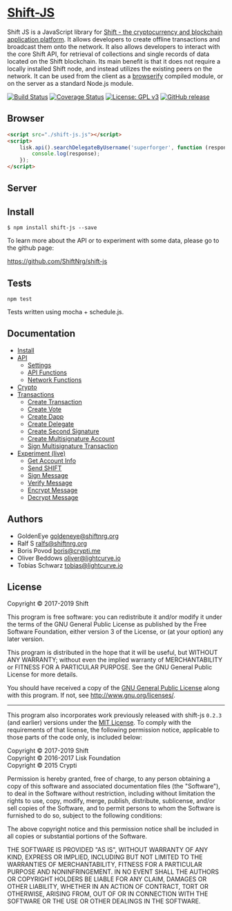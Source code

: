 # <a href="https://github.com/ShiftNrg/shift-js">Shift-JS</a>

Shift JS is a JavaScript library for [Shift - the cryptocurrency and blockchain application platform](https://github.com/ShiftNRG/shift). It allows developers to create offline transactions and broadcast them onto the network. It also allows developers to interact with the core Shift API, for retrieval of collections and single records of data located on the Shift blockchain. Its main benefit is that it does not require a locally installed Shift node, and instead utilizes the existing peers on the network. It can be used from the client as a [browserify](http://browserify.org/) compiled module, or on the server as a standard Node.js module.

[![Build Status](https://travis-ci.org/ShiftNRG/shift-js.svg?branch=development)](https://travis-ci.org/ShiftNRG/shift-js)
[![Coverage Status](https://coveralls.io/repos/github/ShiftNRG/shift-js/badge.svg?branch=development)](https://coveralls.io/github/ShiftNRG/shift-js?branch=development)
[![License: GPL v3](https://img.shields.io/badge/License-GPL%20v3-blue.svg)](http://www.gnu.org/licenses/gpl-3.0)
[![GitHub release](https://img.shields.io/badge/version-0.4-blue.svg)](#)

## Browser

```html
<script src="./shift-js.js"></script>
<script>
	lisk.api().searchDelegateByUsername('superforger', function (response) {
		console.log(response);
	});
</script>
```

## Server

## Install
```
$ npm install shift-js --save
```

To learn more about the API or to experiment with some data, please go to the github page:

https://github.com/ShiftNrg/shift-js

## Tests

```
npm test
```

Tests written using mocha + schedule.js.

## Documentation

- [Install](http://shiftnrg.github.io/shift-js/index.html)
- [API](http://shiftnrg.github.io/shift-js/example/api.html)
	- [Settings](http://shiftnrg.github.io/shift-js/example/api.html#settings)
	- [API Functions](http://shiftnrg.github.io/shift-js/example/api.html#api_functions)
	- [Network Functions](http://shiftnrg.github.io/shift-js/example/api.html#network_functions)
- [Crypto](http://shiftnrg.github.io/shift-js/example/api.html#crypto)
- [Transactions](http://shiftnrg.github.io/shift-js/example/api.html#transactions)
	- [Create Transaction](http://shiftnrg.github.io/shift-js/example/api.html#functions_createTransaction)
	- [Create Vote](http://shiftnrg.github.io/shift-js/example/api.html#functions_createVote)
	- [Create Dapp](http://shiftnrg.github.io/shift-js/example/api.html#functions_createDapp)
	- [Create Delegate](http://shiftnrg.github.io/shift-js/example/api.html#functions_createDelegate)
	- [Create Second Signature](http://shiftnrg.github.io/shift-js/example/api.html#functions_createSignature)
	- [Create Multisignature Account](http://shiftnrg.github.io/shift-js/example/api.html#functions_createMultisignature)
	- [Sign Multisignature Transaction](http://shiftnrg.github.io/shift-js/example/api.html#functions_signMultisignature)
- [Experiment (live)](http://shiftnrg.github.io/shift-js/example/experiment.html)
	- [Get Account Info](http://shiftnrg.github.io/shift-js/example/experiment.html#get_account)
	- [Send SHIFT](http://shiftnrg.github.io/shift-js/example/experiment.html#send_lsk)
	- [Sign Message](http://shiftnrg.github.io/shift-js/example/experiment.html#sign)
	- [Verify Message](http://shiftnrg.github.io/shift-js/example/experiment.html#verify)
	- [Encrypt Message](http://shiftnrg.github.io/shift-js/example/experiment.html#encrypt)
	- [Decrypt Message](http://shiftnrg.github.io/shift-js/example/experiment.html#decrypt)

## Authors

- GoldenEye <goldeneye@shiftnrg.org>
- Ralf S <ralfs@shiftnrg.org>
- Boris Povod <boris@crypti.me>
- Oliver Beddows <oliver@lightcurve.io>
- Tobias Schwarz <tobias@lightcurve.io>

## License

Copyright © 2017-2019 Shift

This program is free software: you can redistribute it and/or modify it under the terms of the GNU General Public License as published by the Free Software Foundation, either version 3 of the License, or (at your option) any later version.

This program is distributed in the hope that it will be useful, but WITHOUT ANY WARRANTY; without even the implied warranty of MERCHANTABILITY or FITNESS FOR A PARTICULAR PURPOSE. See the GNU General Public License for more details.

You should have received a copy of the [GNU General Public License](https://github.com/ShiftNRG/shift-js/tree/master/LICENSE) along with this program.  If not, see <http://www.gnu.org/licenses/>.

***

This program also incorporates work previously released with shift-js `0.2.3` (and earlier) versions under the [MIT License](https://opensource.org/licenses/MIT). To comply with the requirements of that license, the following permission notice, applicable to those parts of the code only, is included below:

Copyright © 2017-2019 Shift  
Copyright © 2016-2017 Lisk Foundation  
Copyright © 2015 Crypti

Permission is hereby granted, free of charge, to any person obtaining a copy of this software and associated documentation files (the "Software"), to deal in the Software without restriction, including without limitation the rights to use, copy, modify, merge, publish, distribute, sublicense, and/or sell copies of the Software, and to permit persons to whom the Software is furnished to do so, subject to the following conditions:

The above copyright notice and this permission notice shall be included in all copies or substantial portions of the Software.

THE SOFTWARE IS PROVIDED "AS IS", WITHOUT WARRANTY OF ANY KIND, EXPRESS OR IMPLIED, INCLUDING BUT NOT LIMITED TO THE WARRANTIES OF MERCHANTABILITY, FITNESS FOR A PARTICULAR PURPOSE AND NONINFRINGEMENT. IN NO EVENT SHALL THE AUTHORS OR COPYRIGHT HOLDERS BE LIABLE FOR ANY CLAIM, DAMAGES OR OTHER LIABILITY, WHETHER IN AN ACTION OF CONTRACT, TORT OR OTHERWISE, ARISING FROM, OUT OF OR IN CONNECTION WITH THE SOFTWARE OR THE USE OR OTHER DEALINGS IN THE SOFTWARE.
